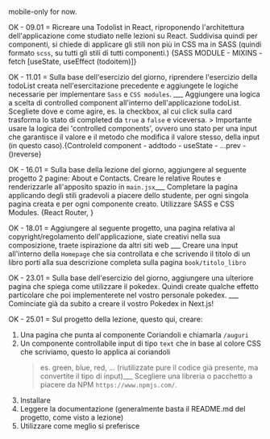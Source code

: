 mobile-only for now.

OK - 09.01 = Ricreare una Todolist in React, riproponendo l'architettura dell'applicazione come studiato nelle lezioni su React.
Suddivisa quindi per componenti, si chiede di applicare gli stili non più in CSS ma in SASS (quindi formato `scss`, su tutti gli stili di tutti componenti.) {SASS MODULE - MIXINS - fetch [useState, useEffect (todoitem)]}

OK - 11.01 = Sulla base dell'esercizio del giorno, riprendere l'esercizio della todoList creata nell'esercitazione precedente e aggiungete le logiche necessarie per implementare `Sass` e `CSS modules`. \_\_\_ Aggiungere una logica a scelta di controlled component all'interno dell'applicazione todoList. Scegliete dove e come agire, es. la checkbox, al cui click sulla card trasforma lo stato di completed da `true` a `false` e viceversa. > Importante usare la logica dei 'controlled components', ovvero uno stato per una input che garantisce il valore e il metodo che modifica il valore stesso, della input (in questo caso).{Controleld component - addtodo - useState - ...prev - ()reverse}

OK - 16.01 = Sulla base della lezione del giorno, aggiungere al seguente progetto 2 pagine: About e Contacts. Creare le relative Routes e renderizzarle all'apposito spazio in `main.jsx`\_\_\_ Completare la pagina applicando degli stili gradevoli a piacere dello studente, per ogni singola pagina creata e per ogni componente creato. Utilizzare SASS e CSS Modules. {React Router, }

OK - 18.01 = Aggiungere al seguente progetto, una pagina relativa al copyright/regolamento dell'applicazione, siate creativi nella sua composizione, traete ispirazione da altri siti web \_\_\_ Creare una input all'interno della `Homepage` che sia controllata e che scrivendo il titolo di un libro porti alla sua descrizione completa sulla pagina `book/titolo_libro`

OK - 23.01 = Sulla base dell'esercizio del giorno, aggiungere una ulteriore pagina che spiega come utilizzare il pokedex. Quindi create qualche effetto particolare che poi implementerete nel vostro personale pokedex. \_\_\_ Cominciate già da subito a creare il vostro Pokedex in Next.js!

OK - 25.01 = Sul progetto della lezione, questo qui, creare:

1. Una pagina che punta al componente Coriandoli e chiamarla `/auguri`
2. Un componente controllabile input di tipo `text` che in base al colore CSS che scriviamo, questo lo applica ai coriandoli
   > es. green, blue, red, ... (riutilizzate pure il codice già presente, ma convertite il tipo di input)\_\_\_
   > Scegliere una libreria o pacchetto a piacere da NPM `https://www.npmjs.com/`.
3. Installare
4. Leggere la documentazione (generalmente basta il README.md del progetto, come visto a lezione)
5. Utilizzare come meglio si preferisce
